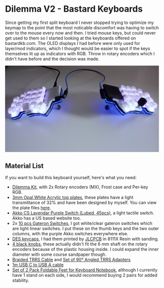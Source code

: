 # Dilemma V2 - Bastard Keyboards
Since getting my first split keyboard I never stopped trying to optimize my keymap to the point that the most noticable discomfort was having to switch over to the mouse every now and then. I tried mouse keys, but could never get used to them so I started looking at the keyboards offered on bastardkb.com. The OLED displays I had before were only used for layer/mod indicators, which I thought would be easier to spot if the keys themselves lit up as indicators with RGB. Throw in rotary encoders which I didn't have before and the decision was made.

![Dilemma V2](assets/dilemma%20v2/cover.jpg)

## Material List
If you want to build this keyboard yourself, here's what you need:
* [Dilemma Kit](https://bastardkb.com/product/dilemma/), with 2x Rotary encoders (MX), Frost case and Per-key RGB.
* [3mm Opal White Acrylic top plates](https://kunststofplatenshop.nl/product/plexiglas-opaalwit-3mm/), these plates have a light transmittance of 32% and have been designed by myself. You can view the plate files [here](../plate%20files/dilemma%20v2%20top%20plates/).
* [Akko CS Lavendar Purple Switch (Lubed, 45pcs)](https://akkogear.de/en/products/akko-cs-lavender-purple-switch-lubed-45pcs), a light tactile switch. Akko has a US based website too.
* 2x [10 pcs Gateron Switches](https://aliexpress.com/item/32791600556.html), I got white/clear gateron switches which are light linear switches. I put these on the thumb keys and the two outer columns, with the purple Akko switches everywhere else.
* [DES keycaps](/DES%20keycaps), I had them printed by [JLCPCB](https://3d.jlcpcb.com/3d-printing-quote) in 8111X Resin with sanding.
* [4 black knobs](https://www.amazon.nl/dp/B015IGMWTC?language=en_GB&th=1), these actually didn't fit the 6 mm shaft on the rotary encoders because of the plastic housing inside. I could expand the inner diameter with some course sandpaper though.
* [Braided TRRS Cable](https://splitkb.com/collections/keyboard-parts/products/braided-trrs-cable?variant=31226379468877) and [Set of 90° Angled TRRS Adapters](https://splitkb.com/collections/keyboard-parts/products/angled-trrs-adapter)
* [1m USB C to USB A cable](https://www.amazon.nl/dp/B07K4J6HJ3?language=en_GB)
* [Set of 2 Pack Foldable Feet for Keyboard Notebook](https://www.amazon.nl/-/en/Laptop-Riser-Foldable-Keyboard-Notebook/dp/B0C68V47ZT), although I currently have 1 stand on each side, I would recommend buying 2 pairs for added stability.